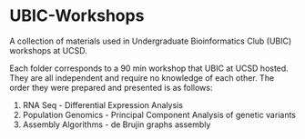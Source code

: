 # UBIC-Workshops
A collection of materials used in Undergraduate Bioinformatics Club (UBIC) workshops at UCSD.

Each folder corresponds to a 90 min workshop that UBIC at UCSD hosted. They are all independent and require no knowledge of each other. The order they were prepared and presented is as follows:

1. RNA Seq - Differential Expression Analysis
2. Population Genomics - Principal Component Analysis of genetic variants
3. Assembly Algorithms - de Brujin graphs assembly

